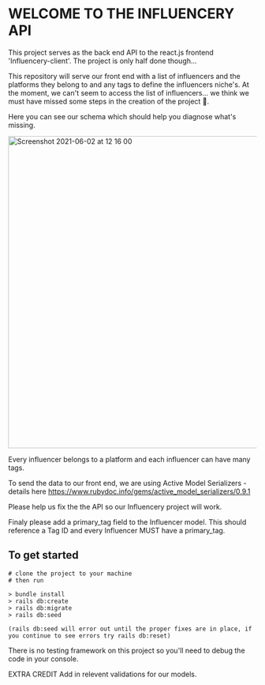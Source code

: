 # WELCOME TO THE INFLUENCERY API

This project serves as the back end API to the react.js frontend 'Influencery-client'. 
The project is only half done though... 

This repository will serve our front end with a list of influencers and the platforms they belong to and any tags to define the influencers niche's. At the moment, we can't seem to access the list of influencers... we think we must have missed some steps in the creation of the project 😬. 

Here you can see our schema which should help you diagnose what's missing. 

<img width="632" alt="Screenshot 2021-06-02 at 12 16 00" src="https://user-images.githubusercontent.com/22352499/121151101-fe4cbe00-c83b-11eb-87c4-d68a83671801.png">

Every influencer belongs to a platform and each influencer can have many tags. 

To send the data to our front end, we are using Active Model Serializers - details here <a> https://www.rubydoc.info/gems/active_model_serializers/0.9.1 </a>

Please help us fix the the API so our Influencery project will work.

Finaly please add a primary_tag field to the Influencer model. This should reference a Tag ID and every Influencer MUST have a primary_tag.

## To get started

```
# clone the project to your machine 
# then run 

> bundle install
> rails db:create
> rails db:migrate
> rails db:seed 

(rails db:seed will error out until the proper fixes are in place, if you continue to see errors try rails db:reset)
```

There is no testing framework on this project so you'll need to debug the code in your console. 

EXTRA CREDIT Add in relevent validations for our models.